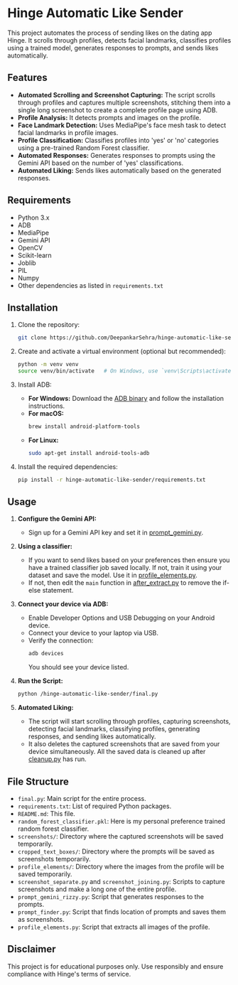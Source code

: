 # Hinge Automatic Like Sender

This project automates the process of sending likes on the dating app Hinge. It scrolls through profiles, detects facial landmarks, classifies profiles using a trained model, generates responses to prompts, and sends likes automatically.

## Features

- **Automated Scrolling and Screenshot Capturing:** The script scrolls through profiles and captures multiple screenshots, stitching them into a single long screenshot to create a complete profile page using ADB.
- **Profile Analysis:** It detects prompts and images on the profile.
- **Face Landmark Detection:** Uses MediaPipe's face mesh task to detect facial landmarks in profile images.
- **Profile Classification:** Classifies profiles into 'yes' or 'no' categories using a pre-trained Random Forest classifier.
- **Automated Responses:** Generates responses to prompts using the Gemini API based on the number of 'yes' classifications.
- **Automated Liking:** Sends likes automatically based on the generated responses.

## Requirements

- Python 3.x
- ADB
- MediaPipe
- Gemini API
- OpenCV
- Scikit-learn
- Joblib
- PIL
- Numpy
- Other dependencies as listed in `requirements.txt`

## Installation

1. Clone the repository:
    ```sh
    git clone https://github.com/DeepankarSehra/hinge-automatic-like-sender.git
    ```

2. Create and activate a virtual environment (optional but recommended):
    ```sh
    python -m venv venv
    source venv/bin/activate   # On Windows, use `venv\Scripts\activate`
    ```

3. Install ADB:
    - **For Windows:**
      Download the [ADB binary](https://developer.android.com/studio/releases/platform-tools) and follow the installation instructions.
    - **For macOS:**
      ```sh
      brew install android-platform-tools
      ```
    - **For Linux:**
      ```sh
      sudo apt-get install android-tools-adb
      ```
      
4. Install the required dependencies:
    ```sh
    pip install -r hinge-automatic-like-sender/requirements.txt
    ```

## Usage

1. **Configure the Gemini API:**
    - Sign up for a Gemini API key and set it in [prompt_gemini.py](prompt_gemini.py).

2. **Using a classifier:**
    - If you want to send likes based on your preferences then ensure you have a trained classifier job saved locally. If not, train it using your dataset and save the model. Use it in [profile_elements.py](profile_elements.py).
    - If not, then edit the ```main``` function in [after_extract.py](after_extract.py) to remove the if-else statement.

3. **Connect your device via ADB:**
    - Enable Developer Options and USB Debugging on your Android device.
    - Connect your device to your laptop via USB.
    - Verify the connection:
      ```sh
      adb devices
      ```
      You should see your device listed.
   
4. **Run the Script:**
    ```sh
    python /hinge-automatic-like-sender/final.py
    ```

5. **Automated Liking:**
    - The script will start scrolling through profiles, capturing screenshots, detecting facial landmarks, classifying profiles, generating responses, and sending likes automatically.
    - It also deletes the captured screenshots that are saved from your device simultaneously. All the saved data is cleaned up after [cleanup.py](cleanup.py) has run.

## File Structure

- `final.py`: Main script for the entire process.
- `requirements.txt`: List of required Python packages.
- `README.md`: This file.
- `random_forest_classifier.pkl`: Here is my personal preference trained random forest classifier.
- `screenshots/`: Directory where the captured screenshots will be saved temporarily.
- `cropped_text_boxes/`: Directory where the prompts will be saved as screenshots temporarily.
- `profile_elements/`: Directory where the images from the profile will be saved temporarily.
- `screenshot_separate.py` and `screenshot_joining.py`: Scripts to capture screenshots and make a long one of the entire profile.
- `prompt_gemini_rizzy.py`: Script that generates responses to the prompts.
- `prompt_finder.py`: Script that finds location of prompts and saves them as screenshots.
- `profile_elements.py`: Script that extracts all images of the profile.

## Disclaimer

This project is for educational purposes only. Use responsibly and ensure compliance with Hinge's terms of service.
